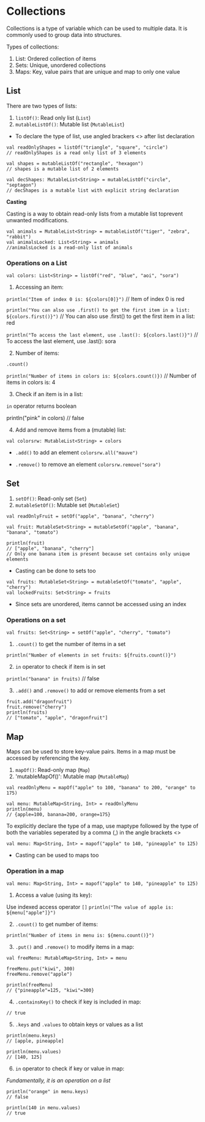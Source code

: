 # Collections

Collections is a type of variable which can be used to multiple data. It is commonly used to group data into structures.

Types of collections:

1. List: Ordered collection of items
2. Sets: Unique, unordered collections
3. Maps: Key, value pairs that are unique and map to only one value


## List

There are two types of lists:
1. `listOf()`: Read only list (`List`)
2. `mutableListOf()`: Mutable list (`MutableList`)

* To declare the type of list, use angled brackers <> after list declaration

```
val readOnlyShapes = listOf("triangle", "square", "circle")
// readOnlyShapes is a read only list of 3 elements

val shapes = mutableListOf("rectangle", "hexagon")
// shapes is a mutable list of 2 elements

val decShapes: MutableList<String> = mutableListOf("circle", "septagon")
// decShapes is a mutable list with explicit string declaration
```

__Casting__

Casting is a way to obtain read-only lists from a mutable list toprevent unwanted modifications.

```
val animals = MutableList<String> = mutableListOf("tiger", "zebra", "rabbit")
val animalsLocked: List<String> = animals
//animalsLocked is a read-only list of animals
```

### Operations on a List

`val colors: List<String> = listOf("red", "blue", "aoi", "sora")`

1. Accessing an item:

`println("Item of index 0 is: ${colors[0]}")`
// Item of index 0 is red

`println("You can also use .first() to get the first item in a list: ${colors.first()}")`
// You can also use .first() to get the first item in a list: red

`println("To access the last element, use .last(): ${colors.last()}")`
// To access the last element, use .last(): sora

2. Number of items:

`.count()`

`println("Number of items in colors is: ${colors.count()})`
// Number of items in colors is: 4

3. Check if an item is in a list:

`in` operator
returns boolean

println("pink" in colors)
// false

4. Add and remove items from a (mutable) list:

`val colorsrw: MutableList<String> = colors`

* `.add()` to add an element
`colorsrw.all("mauve")`

* `.remove()` to remove an element
`colorsrw.remove("sora")`


## Set

1. `setOf()`: Read-only set (`Set`)
2. `mutableSetOf()`: Mutable set (`MutableSet`)

```
val readOnlyFruit = setOf("apple", "banana", "cherry")

val fruit: MutableSet<String> = mutableSetOf("apple", "banana", "banana", "tomato")

println(fruit)
// ["apple", "banana", "cherry"]
// Only one banana item is present because set contains only unique elements
```

* Casting can be done to sets too

```
val fruits: MutableSet<String> = mutableSetOf("tomato", "apple", "cherry")
val lockedFruits: Set<String> = fruits
```

* Since sets are unordered, items cannot be accessed using an index

### Operations on a set

`val fruits: Set<String> = setOf("apple", "cherry", "tomato")`

1. `.count()` to get the number of items in a set

`println("Number of elements in set fruits: ${fruits.count()}")`

2. `in` operator to check if item is in set

`println("banana" in fruits)`
// false

3. `.add()` and `.remove()` to add or remove elements from a set

```
fruit.add("dragonfruit")
fruit.remove("cherry")
println(fruits)
// ["tomato", "apple", "dragonfruit"]
```


## Map

Maps can be used to store key-value pairs.
Items in a map must be accessed by referencing the key.

1. `mapOf()`: Read-only map (`Map`)
2. 'mutableMapOf()': Mutable map (`MutableMap`)

```
val readOnlyMenu = mapOf("apple" to 100, "banana" to 200, "orange" to 175)

val menu: MutableMap<String, Int> = readOnlyMenu
println(menu)
// {apple=100, banana=200, orange=175}
```

To explicitly declare the type of a map, use maptype followed by the type of both the variables seperated by a comma (,) in the angle brackets <>

`val menu: Map<String, Int> = mapof("apple" to 140, "pineapple" to 125)`

* Casting can be used to maps too

### Operation in a map

`val menu: Map<String, Int> = mapof("apple" to 140, "pineapple" to 125)`

1. Access a value (using its key):

Use indexed access operator `[]`
`println("The value of apple is: ${menu["apple"]}")`

2. `.count()` to get number of items:

`println("Number of items in menu is: ${menu.count()}")`

3. `.put()` and `.remove()` to modify items in a map:

```
val freeMenu: MutableMap<String, Int> = menu

freeMenu.put("kiwi", 300)
freeMenu.remove("apple")

println(freeMenu)
// {"pineapple"=125, "kiwi"=300}
```

4. `.containsKey()` to check if key is included in map:

```println(menu.containsKey("pineapple"))
// true
```

5. `.keys` and `.values` to obtain keys or values as a list

```
println(menu.keys)
// [apple, pineapple]

println(menu.values)
// [140, 125]
```

6. `in` operator to check if key or value in map:

_Fundamentally, it is an operation on a list_

```
println("orange" in menu.keys)
// false

println(140 in menu.values)
// true
```
